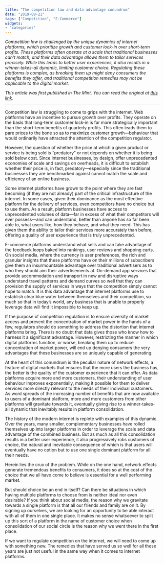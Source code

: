 ```yaml
---
title: "The competition law and data advantage conundrum"
date: "2019-08-21"
tags: ["Competition", "E-Commerce"]
widgets: 
- "categories"
---
```


*Competition law is challenged by the unique dynamics of internet platforms, which prioritize growth and customer lock-in over short-term profits. These platforms often operate at a scale that traditional businesses can't match, and their data advantage allows them to tailor services precisely. While this leads to better user experiences, it also results in a winner-takes-all dynamic, limiting customer choice. Regulating these platforms is complex, as breaking them up might deny consumers the benefits they offer, and traditional competition remedies may not be applicable to the digital market.*
<!--more-->
*This article was first published in The Mint. You can read the original at [this link](https://www.livemint.com/opinion/columns/opinion-the-competition-law-and-data-advantage-conundrum-1566320613984.html).*

---

Competition law is struggling to come to grips with the internet. Web platforms have an incentive to pursue growth over profits. They operate on the basis that long-term customer lock-in is far more strategically important than the short-term benefits of quarterly profits. This often leads them to pare prices to the bone so as to maximize customer growth—behaviour that would ordinarily have attracted the attention of the competition regulator.

However, the question of whether the price at which a given product or service is being sold is “predatory" or not depends on whether it is being sold below cost. Since internet businesses, by design, offer unprecedented economies of scale and savings on overheads, it is difficult to establish whether their price is, in fact, predatory—especially since the traditional businesses they are benchmarked against cannot match the scale and efficiency of an online business.

Some internet platforms have grown to the point where they are fast becoming (if they are not already) part of the critical infrastructure of the internet. In some cases, given their dominance as the most effective platform for the delivery of services, even competitors have no choice but to use them. As a result, platform businesses have access to unprecedented volumes of data—far in excess of what their competitors will ever possess—and can understand, better than anyone has so far been able to, what users like, how they behave, and what they need. This has given them the ability to tailor their services more accurately than before, offering a quality of user experience that is truly unprecedented.

E-commerce platforms understand what sells and can take advantage of the feedback loops baked into rankings, user reviews and shopping carts. On social media, where the currency is user preferences, the rich and granular insights that these platforms have on their millions of subscribers give them an insurmountable advantage over traditional advertisers as to who they should aim their advertisements at. On-demand app services that provide accommodation and transport in new and disruptive ways understand travel patterns and demand curves so well that they can provision the supply of services in ways that the competition simply cannot hope to match. It is this data advantage that internet platforms use to establish clear blue water between themselves and their competition, so much so that in today’s world, any business that is unable to properly leverage data will find it impossible to keep up.

If the purpose of competition regulation is to ensure diversity of market access and prevent the concentration of market power in the hands of a few, regulators should do something to address the distortion that internet platforms bring. There is no doubt that data gives those who know how to harness it a significant advantage. However, restricting the manner in which digital platforms function, or worse, breaking them up to reduce concentration of market power, will end up denying consumers the very advantages that these businesses are so uniquely capable of generating.

At the heart of this conundrum is the peculiar nature of network effects, a feature of digital markets that ensures that the more users the business has, the better is the quality of the customer experience that it can offer. As data platforms acquire more and more customers, their understanding of user behaviour improves exponentially, making it possible for them to deliver services more directly relevant to the needs of their individual customers. As word spreads of the increasing number of benefits that are now available to users of a dominant platform, more and more customers from other platforms will gravitate towards it, eventually giving rise to a winner-takes-all dynamic that inevitably results in platform consolidation.

The history of the modern internet is replete with examples of this dynamic. Over the years, many smaller, complementary businesses have rolled themselves up into larger platforms in order to leverage the scale and data advantage of the combined business. But as much as all this consolidation results in a better user experience, it also progressively robs customers of choice, the natural and inevitable consequence of which is that users will eventually have no option but to use one single dominant platform for all their needs.

Herein lies the crux of the problem. While on the one hand, network effects generate tremendous benefits to consumers, it does so at the cost of the choice that we all have come to believe is essential for a well performing market.

But should choice be an end in itself? Can there be situations in which having multiple platforms to choose from is neither ideal nor even desirable? If you think about social media, the reason why we gravitate towards a single platform is that all our friends and family are on it. By signing up ourselves, we are looking for an opportunity to be able interact with all of them in one single place. It makes no sense whatsoever to split up this sort of a platform in the name of customer choice when consolidation of our social circle is the reason why we went there in the first place.

If we want to regulate competition on the internet, we will need to come up with something new. The remedies that have served us so well for all these years are just not useful in the same way when it comes to internet platforms.

